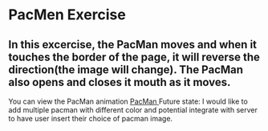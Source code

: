 # PacMen Exercise
## In this excercise, the PacMan moves and when it touches the border of the page, it will reverse the direction(the image will change). The PacMan also opens and closes it mouth as it moves.
You can view the PacMan animation <a href="https://rhdpd.github.io/PacMen/"> PacMan </a>
Future state: I would like to add multiple pacman with different color and potential integrate with server to have user insert their choice of pacman image.
